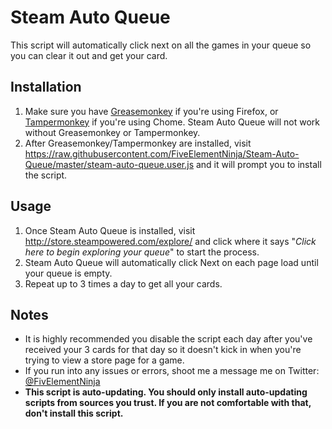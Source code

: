 # Steam Auto Queue

This script will automatically click next on all the games in your queue so you can clear it out and get your card.


## Installation

1. Make sure you have [Greasemonkey](https://addons.mozilla.org/firefox/addon/greasemonkey/) if you're using Firefox, or [Tampermonkey](https://chrome.google.com/webstore/detail/tampermonkey/dhdgffkkebhmkfjojejmpbldmpobfkfo) if you're using Chome. Steam Auto Queue will not work without Greasemonkey or Tampermonkey.
2. After Greasemonkey/Tampermonkey are installed, visit https://raw.githubusercontent.com/FiveElementNinja/Steam-Auto-Queue/master/steam-auto-queue.user.js and it will prompt you to install the script.

## Usage
1. Once Steam Auto Queue is installed, visit http://store.steampowered.com/explore/ and click where it says "*Click here to begin exploring your queue*" to start the process.
2. Steam Auto Queue will automatically click Next on each page load until your queue is empty.
3. Repeat up to 3 times a day to get all your cards.

## Notes

* It is highly recommended you disable the script each day after you've received your 3 cards for that day so it doesn't kick in when you're trying to view a store page for a game.
* If you run into any issues or errors, shoot me a message me on Twitter: [@FivElementNinja](https://twitter.com/FivElementNinja)
* **This script is auto-updating. You should only install auto-updating scripts from sources you trust. If you are not comfortable with that, don't install this script.**
